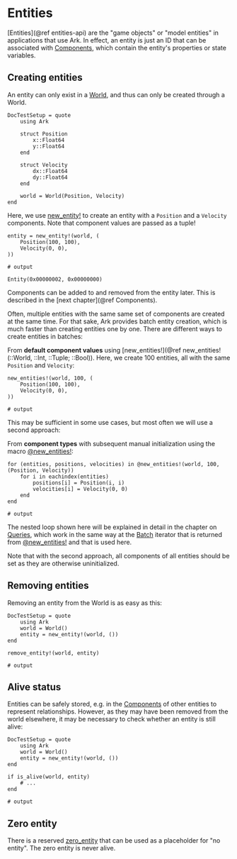 # Entities

[Entities](@ref entities-api) are the "game objects" or "model entities" in applications that use Ark.
In effect, an entity is just an ID that can be associated with [Components](@ref),
which contain the entity's properties or state variables.

## Creating entities

An entity can only exist in a [World](@ref), and thus can only be created through a World.

```@meta
DocTestSetup = quote
    using Ark

    struct Position
        x::Float64
        y::Float64
    end

    struct Velocity
        dx::Float64
        dy::Float64
    end

    world = World(Position, Velocity)
end
```

Here, we use [new_entity!](@ref) to create an entity with a `Position` and a `Velocity` components.
Note that component values are passed as a tuple!

```jldoctest; output = false
entity = new_entity!(world, (
    Position(100, 100),
    Velocity(0, 0),
))

# output

Entity(0x00000002, 0x00000000)
```

Components can be added to and removed from the entity later. This is described in the [next chapter](@ref Components).

Often, multiple entities with the same same set of components are created at the same time.
For that sake, Ark provides batch entity creation, which is much faster than creating entities one by one. There are different ways to create entities in batches:

From **default component values** using [new_entities!](@ref new_entities!(::World, ::Int, ::Tuple; ::Bool)). Here, we create 100 entities, all with the same `Position` and `Velocity`:

```jldoctest; output = false
new_entities!(world, 100, (
    Position(100, 100),
    Velocity(0, 0),
))

# output

```

This may be sufficient in some use cases, but most often we will use a second approach:

From **component types** with subsequent manual initialization using the macro [@new_entities!](@ref):

```jldoctest; output = false
for (entities, positions, velocities) in @new_entities!(world, 100, (Position, Velocity))
    for i in eachindex(entities)
        positions[i] = Position(i, i)
        velocities[i] = Velocity(0, 0)
    end
end

# output

```

The nested loop shown here will be explained in detail in the chapter on [Queries](@ref),
which work in the same way at the [Batch](@ref) iterator that is returned from [@new_entities!](@ref)
and that is used here.

Note that with the second approach, all components of all entities should be set as they are otherwise uninitialized.

## Removing entities

Removing an entity from the World is as easy as this:

```@meta
DocTestSetup = quote
    using Ark
    world = World()
    entity = new_entity!(world, ())
end
```

```jldoctest; output = false
remove_entity!(world, entity)

# output

```

## Alive status

Entities can be safely stored, e.g. in the [Components](@ref) of other entities to represent relationships. However, as they may have been removed from the world elsewhere,
it may be necessary to check whether an entity is still alive:

```@meta
DocTestSetup = quote
    using Ark
    world = World()
    entity = new_entity!(world, ())
end
```

```jldoctest entities; output = false
if is_alive(world, entity)
    # ...
end

# output

```

## Zero entity

There is a reserved [zero_entity](@ref) that can be used as a placeholder for "no entity".
The zero entity is never alive.
